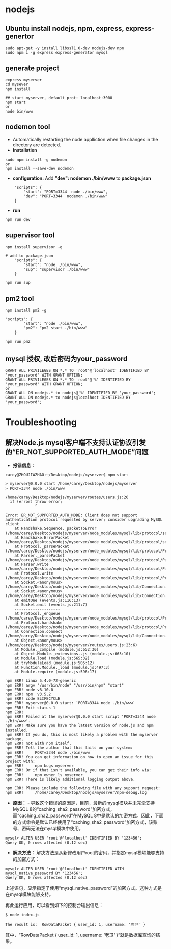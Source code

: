 # nodejs

## Ubuntu install nodejs, npm, express, express-genertor
```
sudo apt-get -y install libssl1.0-dev nodejs-dev npm 
sudo npm i -g express express-generator mysql
```

## generate project
```
express myserver
cd mysever
npm install

## start myserver, default prot: localhost:3000
npm start 
or 
node bin/www
```

## nodemon tool
- Automatically restarting the node applliction when file changes in the directory are detected.
- **Installation**
```
sudo npm install -g nodemon
or 
npm install --save-dev nodemon
```
- **configuration:** Add **"dev": nodemon ./bin/www** to **package.json**
```
    "scripts": {
        "start": "PORT=3344  node ./bin/www",
        "dev": "PORT=3344  nodemon ./bin/www" 
    }
```

- **run**
```
npm run dev
```

## supervisor tool
```
npm install supervisor -g

# add to package.json
    "scripts": {
        "start": "node ./bin/www",
        "sup": "supervisor ./bin/www"  
    }

npm run sup
```

## pm2 tool
```
npm install pm2 -g 

"scripts": {
        "start": "node ./bin/www",
        "pm2": "pm2 start ./bin/www"  
    }

npm run pm2
```

## mysql 授权, 改后密码为your_password
```
GRANT ALL PRIVILEGES ON *.* TO 'root'@'localhost' IDENTIFIED BY 'your_password' WITH GRANT OPTION;
GRANT ALL PRIVILEGES ON *.* TO 'root'@'%' IDENTIFIED BY 'your_password' WITH GRANT OPTION;
or 
GRANT ALL ON nodejs.* to nodejs@'%' IDENTIFIED BY 'your_password';
GRANT ALL ON nodejs.* to nodejs@localhost IDENTIFIED BY 'your_password';
```


# Troubleshooting

## 解决Node.js mysql客户端不支持认证协议引发的“ER_NOT_SUPPORTED_AUTH_MODE”问题

- **报错信息：**
```
carey@ZHOUJIAZHAO:~/Desktop/nodejs/myserver$ npm start

> myserver@0.0.0 start /home/carey/Desktop/nodejs/myserver
> PORT=3344 node ./bin/www

/home/carey/Desktop/nodejs/myserver/routes/users.js:26
  if (error) throw error;
             ^

Error: ER_NOT_SUPPORTED_AUTH_MODE: Client does not support authentication protocol requested by server; consider upgrading MySQL client
    at Handshake.Sequence._packetToError (/home/carey/Desktop/nodejs/myserver/node_modules/mysql/lib/protocol/sequences/Sequence.js:47:14)
    at Handshake.ErrorPacket (/home/carey/Desktop/nodejs/myserver/node_modules/mysql/lib/protocol/sequences/Handshake.js:123:18)
    at Protocol._parsePacket (/home/carey/Desktop/nodejs/myserver/node_modules/mysql/lib/protocol/Protocol.js:291:23)
    at Parser._parsePacket (/home/carey/Desktop/nodejs/myserver/node_modules/mysql/lib/protocol/Parser.js:433:10)
    at Parser.write (/home/carey/Desktop/nodejs/myserver/node_modules/mysql/lib/protocol/Parser.js:43:10)
    at Protocol.write (/home/carey/Desktop/nodejs/myserver/node_modules/mysql/lib/protocol/Protocol.js:38:16)
    at Socket.<anonymous> (/home/carey/Desktop/nodejs/myserver/node_modules/mysql/lib/Connection.js:88:28)
    at Socket.<anonymous> (/home/carey/Desktop/nodejs/myserver/node_modules/mysql/lib/Connection.js:526:10)
    at emitOne (events.js:116:13)
    at Socket.emit (events.js:211:7)
    --------------------
    at Protocol._enqueue (/home/carey/Desktop/nodejs/myserver/node_modules/mysql/lib/protocol/Protocol.js:144:48)
    at Protocol.handshake (/home/carey/Desktop/nodejs/myserver/node_modules/mysql/lib/protocol/Protocol.js:51:23)
    at Connection.connect (/home/carey/Desktop/nodejs/myserver/node_modules/mysql/lib/Connection.js:116:18)
    at Object.<anonymous> (/home/carey/Desktop/nodejs/myserver/routes/users.js:23:6)
    at Module._compile (module.js:652:30)
    at Object.Module._extensions..js (module.js:663:10)
    at Module.load (module.js:565:32)
    at tryModuleLoad (module.js:505:12)
    at Function.Module._load (module.js:497:3)
    at Module.require (module.js:596:17)

npm ERR! Linux 5.4.0-72-generic
npm ERR! argv "/usr/bin/node" "/usr/bin/npm" "start"
npm ERR! node v8.10.0
npm ERR! npm  v3.5.2
npm ERR! code ELIFECYCLE
npm ERR! myserver@0.0.0 start: `PORT=3344 node ./bin/www`
npm ERR! Exit status 1
npm ERR! 
npm ERR! Failed at the myserver@0.0.0 start script 'PORT=3344 node ./bin/www'.
npm ERR! Make sure you have the latest version of node.js and npm installed.
npm ERR! If you do, this is most likely a problem with the myserver package,
npm ERR! not with npm itself.
npm ERR! Tell the author that this fails on your system:
npm ERR!     PORT=3344 node ./bin/www
npm ERR! You can get information on how to open an issue for this project with:
npm ERR!     npm bugs myserver
npm ERR! Or if that isn't available, you can get their info via:
npm ERR!     npm owner ls myserver
npm ERR! There is likely additional logging output above.

npm ERR! Please include the following file with any support request:
npm ERR!     /home/carey/Desktop/nodejs/myserver/npm-debug.log
```

- **原因：** -
导致这个错误的原因是，目前，最新的mysql模块并未完全支持MySQL 8的“caching_sha2_password”加密方式，而“caching_sha2_password”在MySQL 8中是默认的加密方式。因此，下面的方式命令是默认已经使用了“caching_sha2_password”加密方式，该账号、密码无法在mysql模块中使用。

```
mysql> ALTER USER 'root'@'localhost' IDENTIFIED BY '123456';
Query OK, 0 rows affected (0.12 sec)
```
- **解决方法：**
解决方法是从新修改用户root的密码，并指定mysql模块能够支持的加密方式：
```
mysql> ALTER USER 'root'@'localhost' IDENTIFIED WITH mysql_native_password BY '123456';
Query OK, 0 rows affected (0.12 sec)
```
上述语句，显示指定了使用“mysql_native_password”的加密方式。这种方式是在mysql模块能够支持。

再此运行应用，可以看到如下的控制台输出信息：
```
$ node index.js

The result is:  RowDataPacket { user_id: 1, username: '老卫' }
```
其中，“RowDataPacket { user_id: 1, username: ‘老卫’ }”就是数据库查询的结果。